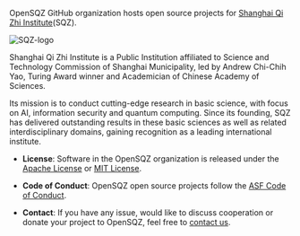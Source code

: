 OpenSQZ GitHub organization hosts open source projects for [Shanghai Qi Zhi Institute](https://www.sqz.ac.cn/)(SQZ). 

![SQZ-logo](https://github.com/user-attachments/assets/f31a2510-049d-4f86-bfb9-5dac8da4763d)

Shanghai Qi Zhi Institute is a Public Institution affiliated to Science and Technology Commission of Shanghai Municipality, led by Andrew Chi-Chih Yao, Turing Award winner and Academician of Chinese Academy of Sciences. 

Its mission is to conduct cutting-edge research in basic science, with focus on AI, information security and quantum computing.  Since its founding, SQZ has delivered outstanding results in these basic sciences as well as related interdisciplinary domains, gaining recognition as a leading international institute.

- **License**: Software in the OpenSQZ organization is released under the [Apache License](https://www.apache.org/licenses/LICENSE-2.0) or [MIT License](https://opensource.org/license/mit).

- **Code of Conduct**: OpenSQZ open source projects follow the [ASF Code of Conduct](https://apache.org/foundation/policies/conduct).

- **Contact**: If you have any issue, would like to discuss cooperation or donate your project to OpenSQZ, feel free to [contact us](mailto:ospo@sqz.ac.cn).
